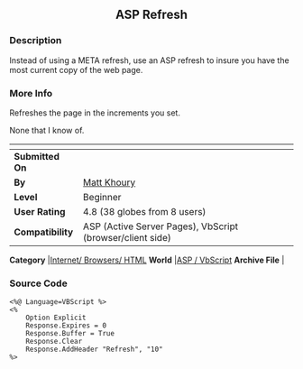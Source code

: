 ﻿<div align="center">

## ASP Refresh


</div>

### Description

Instead of using a META refresh, use an ASP refresh to insure you have the most current copy of the web page.
 
### More Info
 
Refreshes the page in the increments you set.

None that I know of.


<span>             |<span>
---                |---
**Submitted On**   |
**By**             |[Matt Khoury](https://github.com/Planet-Source-Code/PSCIndex/blob/master/ByAuthor/matt-khoury.md)
**Level**          |Beginner
**User Rating**    |4.8 (38 globes from 8 users)
**Compatibility**  |ASP \(Active Server Pages\), VbScript \(browser/client side\)

**Category**       |[Internet/ Browsers/ HTML](https://github.com/Planet-Source-Code/PSCIndex/blob/master/ByCategory/internet-browsers-html__4-9.md)
**World**          |[ASP / VbScript](https://github.com/Planet-Source-Code/PSCIndex/blob/master/ByWorld/asp-vbscript.md)
**Archive File**   |[](https://github.com/Planet-Source-Code/matt-khoury-asp-refresh__4-6717/archive/master.zip)





### Source Code

```
<%@ Language=VBScript %>
<%
	Option Explicit
	Response.Expires = 0
	Response.Buffer = True
	Response.Clear
	Response.AddHeader "Refresh", "10"
%>
```


